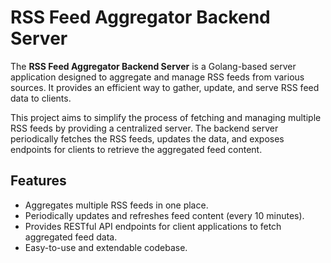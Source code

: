 # RSS Feed Aggregator Backend Server

The **RSS Feed Aggregator Backend Server** is a Golang-based server application designed to aggregate and manage RSS feeds from various sources. It provides an efficient way to gather, update, and serve RSS feed data to clients.

This project aims to simplify the process of fetching and managing multiple RSS feeds by providing a centralized server. The backend server periodically fetches the RSS feeds, updates the data, and exposes endpoints for clients to retrieve the aggregated feed content.

## Features

- Aggregates multiple RSS feeds in one place.
- Periodically updates and refreshes feed content (every 10 minutes).
- Provides RESTful API endpoints for client applications to fetch aggregated feed data.
- Easy-to-use and extendable codebase.
